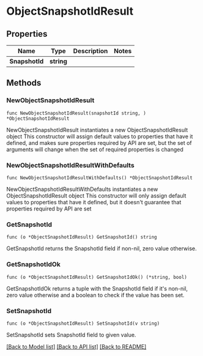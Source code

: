 # ObjectSnapshotIdResult

## Properties

Name | Type | Description | Notes
------------ | ------------- | ------------- | -------------
**SnapshotId** | **string** |  | 

## Methods

### NewObjectSnapshotIdResult

`func NewObjectSnapshotIdResult(snapshotId string, ) *ObjectSnapshotIdResult`

NewObjectSnapshotIdResult instantiates a new ObjectSnapshotIdResult object
This constructor will assign default values to properties that have it defined,
and makes sure properties required by API are set, but the set of arguments
will change when the set of required properties is changed

### NewObjectSnapshotIdResultWithDefaults

`func NewObjectSnapshotIdResultWithDefaults() *ObjectSnapshotIdResult`

NewObjectSnapshotIdResultWithDefaults instantiates a new ObjectSnapshotIdResult object
This constructor will only assign default values to properties that have it defined,
but it doesn't guarantee that properties required by API are set

### GetSnapshotId

`func (o *ObjectSnapshotIdResult) GetSnapshotId() string`

GetSnapshotId returns the SnapshotId field if non-nil, zero value otherwise.

### GetSnapshotIdOk

`func (o *ObjectSnapshotIdResult) GetSnapshotIdOk() (*string, bool)`

GetSnapshotIdOk returns a tuple with the SnapshotId field if it's non-nil, zero value otherwise
and a boolean to check if the value has been set.

### SetSnapshotId

`func (o *ObjectSnapshotIdResult) SetSnapshotId(v string)`

SetSnapshotId sets SnapshotId field to given value.



[[Back to Model list]](../README.md#documentation-for-models) [[Back to API list]](../README.md#documentation-for-api-endpoints) [[Back to README]](../README.md)



